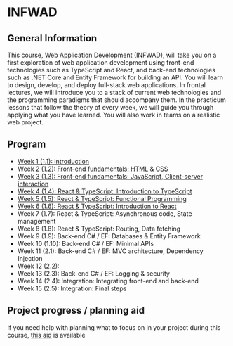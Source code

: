 # INFWAD

## General Information
This course, Web Application Development (INFWAD), will take you on a first exploration of web application development using front-end technologies such as TypeScript and React, and back-end technologies such as .NET Core and Entity Framework for building an API. You will learn to design, develop, and deploy full-stack web applications. In frontal lectures, we will introduce you to a stack of current web technologies and the programming paradigms that should accompany them. In the practicum lessons that follow the theory of every week, we will guide you through applying what you have learned. You will also work in teams on a realistic web project. 

## Program

- [Week 1 (1.1): Introduction](./Week01/)
- [Week 2 (1.2): Front-end fundamentals: HTML & CSS](./Week02/)
- [Week 3 (1.3): Front-end fundamentals: JavaScript, Client-server interaction](./Week03/)
- [Week 4 (1.4): React & TypeScript: Introduction to TypeScript](Week04/)
- [Week 5 (1.5): React & TypeScript: Functional Programming](Week05/)
- [Week 6 (1.6): React & TypeScript: Introduction to React](Week06/)
- Week 7 (1.7): React & TypeScript: Asynchronous code, State management
- Week 8 (1.8): React & TypeScript: Routing, Data fetching
- Week 9 (1.9): Back-end C# / EF: Databases & Entity Framework
- Week 10 (1.10): Back-end C# / EF: Minimal APIs
- Week 11 (2.1): Back-end C# / EF: MVC architecture, Dependency Injection
- Week 12 (2.2):
- Week 13 (2.3): Back-end C# / EF: Logging & security
- Week 14 (2.4): Integration: Integrating front-end and back-end
- Week 15 (2.5): Integration: Final steps

## Project progress / planning aid

If you need help with planning what to focus on in your project during this course, [this aid](./Project/progress_check.md) is available